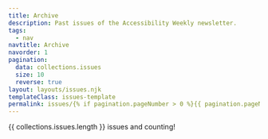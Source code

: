 ```yaml
---
title: Archive
description: Past issues of the Accessibility Weekly newsletter.
tags:
  - nav
navtitle: Archive
navorder: 1
pagination:
  data: collections.issues
  size: 10
  reverse: true
layout: layouts/issues.njk
templateClass: issues-template
permalink: issues/{% if pagination.pageNumber > 0 %}{{ pagination.pageNumber }}/{% endif %}index.html
---
```


{{ collections.issues.length }} issues and counting!